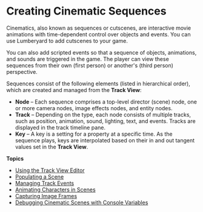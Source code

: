 # Creating Cinematic Sequences<a name="cinematics-intro"></a>

Cinematics, also known as sequences or cutscenes, are interactive movie animations with time\-dependent control over objects and events\. You can use Lumberyard to add cutscenes to your game\.

You can also add scripted events so that a sequence of objects, animations, and sounds are triggered in the game\. The player can view these sequences from their own \(first person\) or another's \(third person\) perspective\.

Sequences consist of the following elements \(listed in hierarchical order\), which are created and managed from the **Track View**:
+ **Node** – Each sequence comprises a top\-level director \(scene\) node, one or more camera nodes, image effects nodes, and entity nodes\.
+ **Track** – Depending on the type, each node consists of multiple tracks, such as position, animation, sound, lighting, text, and events\. Tracks are displayed in the track timeline pane\. 
+ **Key** – A key is a setting for a property at a specific time\. As the sequence plays, keys are interpolated based on their in and out tangent values set in the **Track View**\.

**Topics**
+ [Using the Track View Editor](cinematics-track-view-editor.md)
+ [Populating a Scene](cinematics-populating-a-scene.md)
+ [Managing Track Events](cinematics-tracks-events-intro.md)
+ [Animating Characters in Scenes](cinematics-animation-intro.md)
+ [Capturing Image Frames](cinematics-image-capture.md)
+ [Debugging Cinematic Scenes with Console Variables](cinematics-debugging.md)